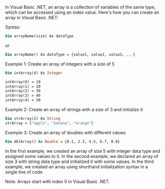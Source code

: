 In Visual Basic .NET, an array is a collection of variables of the same type, which can be accessed using an index value. Here's how you can create an array in Visual Basic .NET:

Syntax:
```vb
Dim arrayName(size) As dataType
```
or
```vb
Dim arrayName() As dataType = {value1, value2, value3, ...}
```

Example 1: Create an array of integers with a size of 5

```vb
Dim intArray(4) As Integer

intArray(0) = 10
intArray(1) = 20
intArray(2) = 30
intArray(3) = 40
intArray(4) = 50
```

Example 2: Create an array of strings with a size of 3 and initialize it

```vb
Dim strArray(2) As String
strArray = {"apple", "banana", "orange"}
```

Example 3: Create an array of doubles with different values

```vb
Dim dblArray() As Double = {0.1, 2.3, 4.5, 6.7, 8.9}
```

In the first example, we created an array of size 5 with integer data type and assigned some values to it. In the second example, we declared an array of size 3 with string data type and initialized it with some values. In the third example, we created an array using shorthand initialization syntax in a single line of code.

Note: Arrays start with index 0 in Visual Basic .NET.